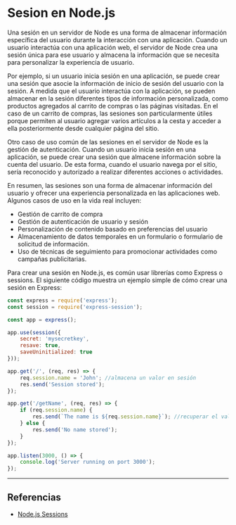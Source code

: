 # Sesion en Node.js

Una sesión en un servidor de Node es una forma de almacenar información específica del usuario durante la interacción con una aplicación. Cuando un usuario interactúa con una aplicación web, el servidor de Node crea una sesión única para ese usuario y almacena la información que se necesita para personalizar la experiencia de usuario. 

Por ejemplo, si un usuario inicia sesión en una aplicación, se puede crear una sesión que asocie la información de inicio de sesión del usuario con la sesión. A medida que el usuario interactúa con la aplicación, se pueden almacenar en la sesión diferentes tipos de información personalizada, como productos agregados al carrito de compras o las páginas visitadas. En el caso de un carrito de compras, las sesiones son particularmente útiles porque permiten al usuario agregar varios artículos a la cesta y acceder a ella posteriormente desde cualquier página del sitio.

Otro caso de uso común de las sesiones en el servidor de Node es la gestión de autenticación. Cuando un usuario inicia sesión en una aplicación, se puede crear una sesión que almacene información sobre la cuenta del usuario. De esta forma, cuando el usuario navega por el sitio, sería reconocido y autorizado a realizar diferentes acciones o actividades.

En resumen, las sesiones son una forma de almacenar información del usuario y ofrecer una experiencia personalizada en las aplicaciones web. Algunos casos de uso en la vida real incluyen:

- Gestión de carrito de compra
- Gestión de autenticación de usuario y sesión
- Personalización de contenido basado en preferencias del usuario
- Almacenamiento de datos temporales en un formulario o formulario de solicitud de información.
- Uso de técnicas de seguimiento para promocionar actividades como campañas publicitarias.

Para crear una sesión en Node.js, es común usar librerías como Express o sessions. El siguiente código muestra un ejemplo simple de cómo crear una sesión en Express:

```javascript
const express = require('express');
const session = require('express-session');

const app = express();

app.use(session({
    secret: 'mysecretkey',
    resave: true,
    saveUninitialized: true
}));

app.get('/', (req, res) => {
    req.session.name = 'John'; //almacena un valor en sesión
    res.send('Session stored');
});

app.get('/getName', (req, res) => {
    if (req.session.name) {
        res.send(`The name is ${req.session.name}`); //recuperar el valor almacenado
    } else {
        res.send('No name stored');
    }
});

app.listen(3000, () => {
    console.log('Server running on port 3000');
});
```

---

## Referencias

- [Node.js Sessions](https://www.section.io/engineering-education/session-management-in-nodejs-using-expressjs-and-express-session/)
